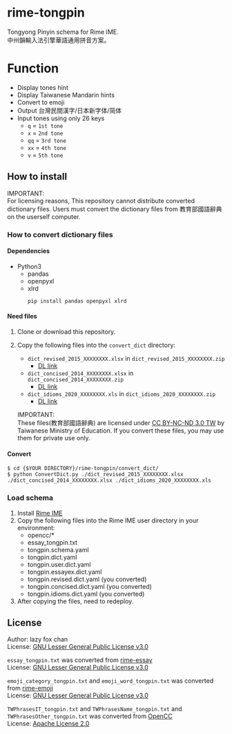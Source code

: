 # rime-tongpin
Tongyong Pinyin schema for Rime IME.  
中州韻輸入法引擎華語通用拼音方案。  

# Function
* Display tones hint
* Display Taiwanese Mandarin hints
* Convert to emoji
* Output 台灣民間漢字/日本新字体/简体
* Input tones using only 26 keys
  * `q` = `1st tone`
  * `x` = `2nd tone`
  * `qq` = `3rd tone`
  * `xx` = `4th tone`
  * `v` = `5th tone`

## How to install
IMPORTANT:  
For licensing reasons, This repository cannot distribute converted dictionary files. Users must convert the dictionary files from 教育部國語辭典 on the userself computer.

### How to convert dictionary files

#### Dependencies
* Python3
  * pandas
  * openpyxl
  * xlrd  
    ```
    pip install pandas openpyxl xlrd
    ```

#### Need files 
1. Clone or download this repository.
2. Copy the following files into the `convert_dict` directory:
    * `dict_revised_2015_XXXXXXXX.xlsx` in `dict_revised_2015_XXXXXXXX.zip`
      * [DL link](https://language.moe.gov.tw/001/Upload/Files/site_content/M0001/respub/dict_reviseddict_download.html)
    * `dict_concised_2014_XXXXXXXX.xlsx` in `dict_concised_2014_XXXXXXXX.zip`
      * [DL link](https://language.moe.gov.tw/001/Upload/Files/site_content/M0001/respub/dict_concised_download.html)
    * `dict_idioms_2020_XXXXXXXX.xls` in `dict_idioms_2020_XXXXXXXX.zip`
      * [DL link](https://language.moe.gov.tw/001/Upload/Files/site_content/M0001/respub/dict_idiomsdict_download.html)

    IMPORTANT:  
    These files(教育部國語辭典) are licensed under [CC BY-NC-ND 3.0 TW](https://creativecommons.org/licenses/by-nd/3.0/tw/) by Taiwanese Ministry of Education. If you convert these files, you may use them for private use only.

#### Convert
```
$ cd {$YOUR DIRECTORY}/rime-tongpin/convert_dict/
$ python ConvertDict.py ./dict_revised_2015_XXXXXXXX.xlsx ./dict_concised_2014_XXXXXXXX.xlsx ./dict_idioms_2020_XXXXXXXX.xls
```

### Load schema
1. Install [Rime IME](https://rime.im/download/)
2. Copy the following files into the Rime IME user directory in your environment:  
    * opencc/*
    * essay_tongpin.txt
    * tongpin.schema.yaml
    * tongpin.dict.yaml
    * tongpin.user.dict.yaml
    * tongpin.essayex.dict.yaml
    * tongpin.revised.dict.yaml (you converted)
    * tongpin.concised.dict.yaml (you converted)
    * tongpin.idioms.dict.yaml (you converted)
3. After copying the files, need to redeploy.

## License
Author: lazy fox chan  
License: [GNU Lesser General Public License v3.0](https://github.com/lazyfoxchan/rime-tongpin/blob/master/LICENSE)

`essay_tongpin.txt` was converted from [rime-essay](https://github.com/rime/rime-essay)  
License: [GNU Lesser General Public License v3.0](https://github.com/rime/rime-essay/blob/master/LICENSE)

`emoji_category_tongpin.txt` and `emoji_word_tongpin.txt` was converted from [rime-emoji](https://github.com/rime/rime-emoji)  
License: [GNU Lesser General Public License v3.0](https://github.com/rime/rime-emoji/blob/master/LICENSE)

`TWPhrasesIT_tongpin.txt` and `TWPhrasesName_tongpin.txt` and `TWPhrasesOther_tongpin.txt` was converted from [OpenCC](https://github.com/BYVoid/OpenCC)  
License: [Apache License 2.0](https://github.com/BYVoid/OpenCC/blob/master/LICENSE)
